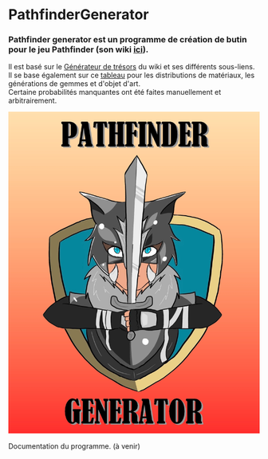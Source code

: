 # PathfinderGenerator

### Pathfinder generator est un programme de création de butin pour le jeu Pathfinder (son wiki [ici](https://www.pathfinder-fr.org/Wiki/)).  
Il est basé sur le [Générateur de trésors](https://www.pathfinder-fr.org/Wiki/Pathfinder-RPG.G%C3%A9n%C3%A9rateur%20de%20tr%C3%A9sors.ashx) du wiki et ses différents sous-liens.  
Il se base également sur ce [tableau](https://github.com/WolvesWithSword/PathfinderGenerator/blob/master/Ressources/Generateur_de_tresor.ods) pour les distributions de matériaux, les générations de gemmes et d'objet d'art.  
Certaine probabilités manquantes ont été faites manuellement et arbitrairement.

![PathfinderGenerator](Ressources/pathfinder_generator.png)

Documentation du programme. (à venir)
